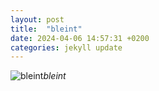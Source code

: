 ```yaml
---
layout: post
title:  "bleint"
date: 2024-04-06 14:57:31 +0200
categories: jekyll update
---
```





![bleint]()*bleint*&nbsp;



[jekyll-docs]: https://jekyllrb.com/docs/home
[jekyll-gh]:   https://github.com/jekyll/jekyll
[jekyll-talk]: https://talk.jekyllrb.com/
